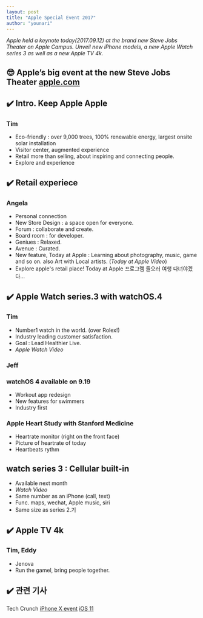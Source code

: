 ```yaml
---
layout: post
title: "Apple Special Event 2017"
author: "younari"
---
```


*Apple held a keynote today(2017.09.12) at the brand new Steve Jobs Theater on Apple Campus. Unveil new iPhone models, a new Apple Watch series 3 as well as a new Apple TV 4k.*

## ️😎 Apple’s big event at the new Steve Jobs Theater [apple.com](https://www.apple.com/apple-events/september-2017/) 

## ✔️ Intro. Keep Apple Apple
### Tim
- Eco-friendly : over 9,000 trees, 100% renewable energy, largest onsite solar installation
- Visitor center, augmented experience
- Retail more than selling, about inspiring and connecting people.
- Explore and experience

## ✔️ Retail experiece
### Angela
- Personal connection
- New Store Design : a space open for everyone.
- Forum : collaborate and create.
- Board room : for developer.
- Geniues : Relaxed.
- Avenue : Curated. 
- New feature, Today at Apple : Learning about photography, music, game and so on. also Art with Local artists. (*Today at Apple Video*)
- Explore apple's retail place! Today at Apple 프로그램 들으러 여행 다녀야겠다...

## ✔️ Apple Watch series.3 with watchOS.4
### Tim
- Number1 watch in the world. (over Rolex!)
- Industry leading customer satisfaction.
- Goal : Lead Healthier Live. 
- *Apple Watch Video*

### Jeff
### watchOS 4 available on 9.19
- Workout app redesign
- New features for swimmers
- Industry first

### Apple Heart Study with Stanford Medicine
- Heartrate monitor (right on the front face)
- Picture of heartrate of today
- Heartbeats rythm 

## watch series 3 : Cellular built-in
- Available next month
- *Watch Video*
- Same number as an iPhone (call, text)
- Func. maps, wechat, Apple music, siri
- Same size as series 2.기

## ✔️ Apple TV 4k
### Tim, Eddy
- Jenova
- Run the gamel, bring people together.


## ✔️ 관련 기사
Tech Crunch [iPhone X event](https://techcrunch.com/2017/09/12/live-from-apples-iphone-8-iphone-x-event/) 
[iOS 11](https://techcrunch.com/2017/09/09/animated-3d-emoji-coming-to-iphone-8-per-ios-11-firmware-leak/?ncid=rss) 

